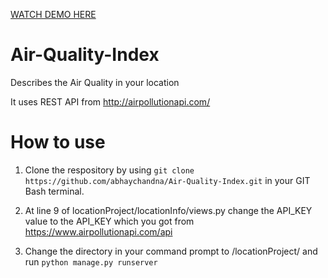 [WATCH DEMO HERE](https://www.youtube.com/watch?v=QKuFxTnNCE8)
# Air-Quality-Index
Describes the Air Quality in your location 

It uses REST API from http://airpollutionapi.com/

# How to use 
1) Clone the respository by using 
``` git clone https://github.com/abhaychandna/Air-Quality-Index.git ```
in your GIT Bash terminal.

2) At line 9 of  locationProject/locationInfo/views.py
  change the API_KEY value to the API_KEY which you got from https://www.airpollutionapi.com/api
 
3) Change the directory in your command prompt to /locationProject/
  and run 
  ``` python manage.py runserver ```
